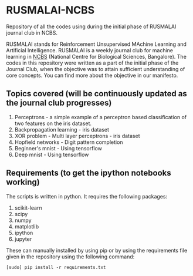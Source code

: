# RUSMALAI-NCBS
Repository of all the codes using during the initial phase of RUSMALAI journal club in NCBS.

RUSMALAI stands for Reinforcement Unsupervised MAchine Learning and Artificial Intelligence. RUSMALAI is a weekly journal club for machine learning in [NCBS](https://www.ncbs.res.in/) (National Centre for Biological Sciences, Bangalore). The codes in this repository were written as a part of the initial phase of the Journal Club, when the objective was to attain sufficient understanding of core concepts. You can find more about the objective in our manifesto.

## Topics covered (will be continuously updated as the journal club progresses)
1. Perceptrons - a simple example of a perceptron based classification of two features on the iris dataset.
2. Backpropagation learning - iris dataset
3. XOR problem - Multi layer perceptrons - iris dataset
4. Hopfield networks - Digit pattern completion
5. Beginner's mnist - Using tensorflow
6. Deep mnist - Using tensorflow

## Requirements (to get the ipython notebooks working)
The scripts is written in python. It requires the following packages:
1. scikit-learn
2. scipy
3. numpy
4. matplotlib
5. ipython
6. jupyter

These can manually installed by using pip or by using the requirements file given in the repository using the following command:
```
[sudo] pip install -r requirements.txt
```
